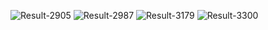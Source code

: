 ![Result-2905](https://github.com/AItEKS/Kuznetsov_cv/assets/129169524/7cdcba13-5dfb-4189-9edc-fd313c3ebd89)
![Result-2987](https://github.com/AItEKS/Kuznetsov_cv/assets/129169524/d7bea20b-8c63-47b1-be9f-3c1f6db09cf1)
![Result-3179](https://github.com/AItEKS/Kuznetsov_cv/assets/129169524/4a5d38dd-9343-4ee0-9653-41b49298d876)
![Result-3300](https://github.com/AItEKS/Kuznetsov_cv/assets/129169524/abd4014c-c353-4d9a-998d-d127dfe88970)
